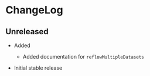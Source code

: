 # ChangeLog

## Unreleased

* Added
  * Added documentation for `reflowMultipleDatasets` 

* Initial stable release
